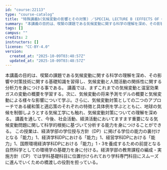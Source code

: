 ```yaml
---
id: "course:22113"
type: "course-catalog"
title: "特殊講義b(気候変動の影響とその対策) ／SPECIAL LECTURE B (EFFECTS OF CLIMATE CHANGE AND ITS MEASURES)"
summary: "本講義の目的は、喫緊の課題である気候変動に関する科学の理解を深め、その影響や対策技術に関する基礎知識を習得し、気候変動と人間活動の関係性に関する分析力を身につける事である。 講義では、まずこれまでの気候変動と温室効果ガスの変動の概要を学習す…"
tags: []
campus: ""
credits: 2
instructors: []
license: "CC-BY-4.0"
version:
  created_at: "2025-10-09T03:48:57Z"
  updated_at: "2025-10-09T03:48:57Z"
---
```

本講義の目的は、喫緊の課題である気候変動に関する科学の理解を深め、その影響や対策技術に関する基礎知識を習得し、気候変動と人間活動の関係性に関する分析力を身につける事である。 講義では、まずこれまでの気候変動と温室効果ガスの変動の概要を学習する。次に、気候変動の将来予測モデルの概要と気候変動による様々な影響について学ぶ。さらに、気候変動対策としての二つのアプローチである緩和策と適応策のそれぞれの特徴と具体例を学ぶとともに、地球の気候を制御しようとする気候工学にも触れ、気候変動対策についての理解を深める。 講義を通して、今後、社会活動、経済活動においてますます重要になる気候変動問題に関して科学的根拠に基づいて分析する能力を身につけることができる。 この授業は、経済学部の学位授与方針（DP）に掲げる学位の能力の裏付けとなる「能力」1、経済学科DPにおける「能力」1、経営学科DPにおける「能力」1、国際環境経済学科DPにおける「能力」1・3を養成するための前提となる自然科学としての環境学の基礎力を身に付ける。経済学部の教育課程の編成・実施方針（CP）では学科基礎科目に位置付けられており学科専門科目にスムーズに進んでいくための橋渡しの役割を担っている。
